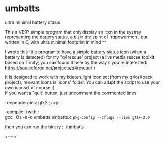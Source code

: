 # umbatts
ultra minimal battery status

This a VERY simple program that only display an icon in the systray representing the battery status, a bit in the spirit of "fdpowermon", but written in C, with ultra minimal footprint in mind ^^  
  
I wrote this little program to have a simple battery status icon (when a battery is detected) for my "q4rescue" project (a live media rescue toolkit based on Trinity; you can found it here by the way if you're interested: https://sourceforge.net/projects/q4rescue/ )  
  
It is designed to work with my kdeten_light icon set (from my q4osXpack project), relevant icons in 'icons' folder. You can adapt the script to use your own iconset of course :)  
If you want a "quit' button, just uncomment the commented lines.
  
-dependencies: gtk2 ; acpi  
  
-compile it with :   
gcc -Os -s -o umbatts umbatts.c `pkg-config --cflags --libs gtk+-2.0`                                                  
  
then you can run the binary : ./umbatts  
  
+---+

